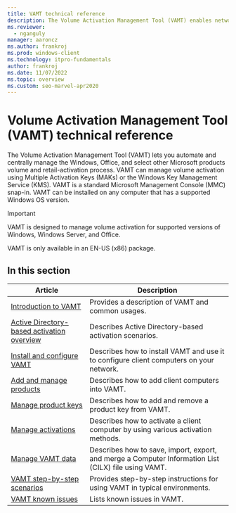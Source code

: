 ```yaml
---
title: VAMT technical reference
description: The Volume Activation Management Tool (VAMT) enables network administrators to automate and centrally manage volume activation and retail activation.
ms.reviewer: 
  - nganguly
manager: aaroncz
ms.author: frankroj
ms.prod: windows-client
ms.technology: itpro-fundamentals
author: frankroj
ms.date: 11/07/2022
ms.topic: overview
ms.custom: seo-marvel-apr2020
---
```


# Volume Activation Management Tool (VAMT) technical reference

The Volume Activation Management Tool (VAMT) lets you automate and centrally manage the Windows, Office, and select other Microsoft products volume and retail-activation process. VAMT can manage volume activation using Multiple Activation Keys (MAKs) or the Windows Key Management Service (KMS). VAMT is a standard Microsoft Management Console (MMC) snap-in. VAMT can be installed on any computer that has a supported Windows OS version.

> [!IMPORTANT]
> VAMT is designed to manage volume activation for supported versions of Windows, Windows Server, and Office.

VAMT is only available in an EN-US (x86) package.

## In this section

|Article |Description |
|------|------------|
|[Introduction to VAMT](introduction-vamt.md) |Provides a description of VAMT and common usages. |
|[Active Directory-based activation overview](active-directory-based-activation-overview.md) |Describes Active Directory-based activation scenarios. |
|[Install and configure VAMT](install-configure-vamt.md) |Describes how to install VAMT and use it to configure client computers on your network. |
|[Add and manage products](add-manage-products-vamt.md) |Describes how to add client computers into VAMT. |
|[Manage product keys](manage-product-keys-vamt.md) |Describes how to add and remove a product key from VAMT. |
|[Manage activations](manage-activations-vamt.md) |Describes how to activate a client computer by using various activation methods. |
|[Manage VAMT data](manage-vamt-data.md) |Describes how to save, import, export, and merge a Computer Information List (CILX) file using VAMT. |
|[VAMT step-by-step scenarios](vamt-step-by-step.md) |Provides step-by-step instructions for using VAMT in typical environments. |
|[VAMT known issues](vamt-known-issues.md) |Lists known issues in VAMT. |
